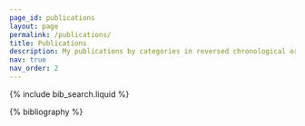 ```yaml
---
page_id: publications
layout: page
permalink: /publications/
title: Publications
description: My publications by categories in reversed chronological order, generated by jekyll-scholar.
nav: true
nav_order: 2
---
```


<!-- _pages/publications.md -->

<!-- Bibsearch Feature -->

{% include bib_search.liquid %}

<div class="publications">

{% bibliography %}

</div>
